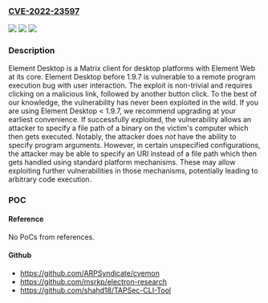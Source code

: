 ### [CVE-2022-23597](https://cve.mitre.org/cgi-bin/cvename.cgi?name=CVE-2022-23597)
![](https://img.shields.io/static/v1?label=Product&message=n%2Fa&color=blue)
![](https://img.shields.io/static/v1?label=Version&message=n%2Fa&color=blue)
![](https://img.shields.io/static/v1?label=Vulnerability&message=n%2Fa&color=brighgreen)

### Description

Element Desktop is a Matrix client for desktop platforms with Element Web at its core. Element Desktop before 1.9.7 is vulnerable to a remote program execution bug with user interaction. The exploit is non-trivial and requires clicking on a malicious link, followed by another button click. To the best of our knowledge, the vulnerability has never been exploited in the wild. If you are using Element Desktop < 1.9.7, we recommend upgrading at your earliest convenience. If successfully exploited, the vulnerability allows an attacker to specify a file path of a binary on the victim's computer which then gets executed. Notably, the attacker does *not* have the ability to specify program arguments. However, in certain unspecified configurations, the attacker may be able to specify an URI instead of a file path which then gets handled using standard platform mechanisms. These may allow exploiting further vulnerabilities in those mechanisms, potentially leading to arbitrary code execution.

### POC

#### Reference
No PoCs from references.

#### Github
- https://github.com/ARPSyndicate/cvemon
- https://github.com/msrkp/electron-research
- https://github.com/shahd18/TAPSec-CLI-Tool

